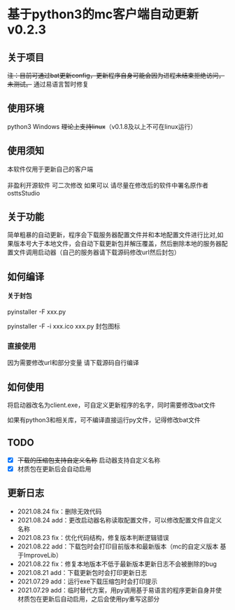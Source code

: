 # 基于python3的mc客户端自动更新v0.2.3

## 关于项目

<s>注：目前可通过bat更新config，更新程序自身可能会因为进程未结束拒绝访问，未测试。</s>
通过易语言暂时修复

## 使用环境

python3 Windows <s>理论上支持linux</s>（v0.1.8及以上不可在linux运行）<br>

## 使用须知
本软件仅用于更新自己的客户端<br><br>
非盈利开源软件 可二次修改 如果可以 请尽量在修改后的软件中署名原作者osttsStudio<br>

## 关于功能

简单粗暴的自动更新，程序会下载服务器配置文件并和本地配置文件进行比对,如果版本号大于本地文件，会自动下载更新包并解压覆盖，然后删除本地的服务器配置文件调用启动器（自己的服务器请下载源码修改url然后封包）

## 如何编译

#### 关于封包

pyinstaller -F xxx.py

pyinstaller -F -i xxx.ico xxx.py 封包图标

### 直接使用

因为需要修改url和部分变量 请下载源码自行编译

## 如何使用

将启动器改名为client.exe，可自定义更新程序的名字，同时需要修改bat文件<br>

如果有python3和相关库，可不编译直接运行py文件，记得修改bat文件

## TODO

- [x] <s>下载的压缩包支持自定义名称</s> 启动器支持自定义名称
- [x] 材质包在更新后会自动启用

## 更新日志

- 2021.08.24 fix：删除无效代码
- 2021.08.24 add：更改启动器名称读取配置文件，可以修改配置文件自定义名称
- 2021.08.23 fix：优化代码结构，修复版本判断逻辑错误
- 2021.08.22 add：下载包时会打印目前版本和最新版本（mc的自定义版本 基于ImproveLib）
- 2021.08.22 fix：修复本地版本不低于最新版本更新日志不会被删除的bug
- 2021.08.21 add：下载更新包时会打印更新日志
- 2021.07.29 add：运行exe下载压缩包时会打印提示
- 2021.07.29 add：临时替代方案，用py调用基于易语言的程序更新自身并使材质包在更新后自动启用，之后会使用py重写这部分